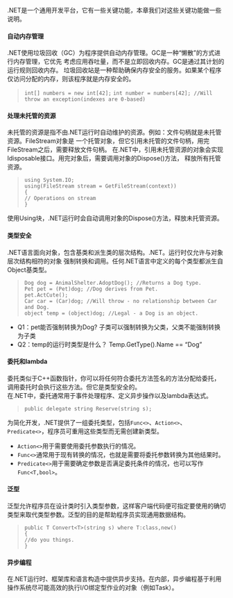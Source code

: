 .NET是一个通用开发平台，它有一些关键功能，本章我们对这些关键功能做一些说明。
#### 自动内存管理
.NET使用垃圾回收（GC）为程序提供自动内存管理。GC是一种“懒散”的方式进行内存管理，它优先
考虑应用吞吐量，而不是立即回收内存。GC是通过其计划的运行规则回收内存。
垃圾回收站是一种帮助确保内存安全的服务。如果某个程序仅访问分配的内存，则该程序就是内存安全的。
> `int[] numbers = new int[42];`
> `int number = numbers[42]; //Will throw an exception(indexes are 0-based)`

#### 处理未托管的资源
未托管的资源是指不由.NET运行时自动维护的资源。例如：文件句柄就是未托管资源。FileStream对象是
一个托管对象，但它引用未托管的文件句柄，用完FileStream之后，需要释放文件句柄。
在.NET中，引用未托管资源的对象会实现Idisposable接口。用完对象后，需要调用对象的Dispose()方法，
释放所有托管资源。
> `using System.IO;`  
> `using(FileStream stream = GetFileStream(context))`  
> `{`  
> `// Operations on stream`  
> `}`  

使用Using块，.NET运行时会自动调用对象的Dispose()方法，释放未托管资源。

#### 类型安全
.NET语言面向对象，包含基类和派生类的层次结构。.NET。运行时仅允许与对象层次结构相符的对象
强制转换和调用。任何.NET语言中定义的每个类型都派生自Object基类型。
> `Dog dog = AnimalShelter.AdoptDog(); //Returns a Dog type.`  
> `Pet pet = (Pet)dog; //Dog derives from Pet.`  
> `pet.ActCute();`  
> `Car car = (Car)dog; //Will throw - no relationship between Car and Dog.`  
> `object temp = (object)dog; //Legal - a Dog is an object.`  
* Q1：pet能否强制转换为Dog?
  子类可以强制转换为父类，父类不能强制转换为子类
* Q2：temp的运行时类型是什么？
  Temp.GetType().Name == “Dog”

#### 委托和lambda
委托类似于C++函数指针，你可以将任何符合委托方法签名的方法分配给委托，调用委托时会执行这些方法。但它是类型安全的。  
在.NET中，委托通常用于事件处理程序、定义异步操作以及lambda表达式。
> `public delegate string Reserve(string s);` 

为简化开发，.NET提供了一组委托类型，包括`Func<>`、`Action<>`、`Predicate<>`，程序员可重用这些类型而无需创建新类型。
* `Action<>`用于需要使用委托参数执行的情况。
* `Func<>`通常用于现有转换的情况，也就是需要将委托参数转换为其他结果时。
* `Predicate<>`用于需要确定参数是否满足委托条件的情况，也可以写作`Func<T,bool>`。

#### 泛型
泛型允许程序员在设计类时引入类型参数，这样客户端代码便可指定要使用的确切类型来取代类型参数。泛型的目的是帮助程序员实现通用数据结构。
> `public T Convert<T>(string s) where T:class,new()`  
> `{`  
> `//do you things.`  
> `}`  

#### 异步编程
在.NET运行时、框架库和语言构造中提供异步支持。在内部，异步编程基于利用操作系统尽可能高效的执行I/O绑定型作业的对象（例如Task）。